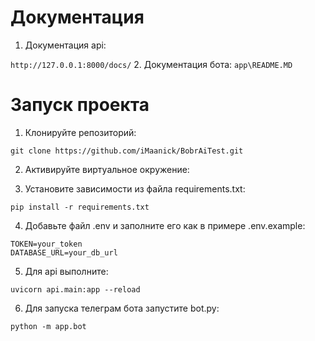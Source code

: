 # Документация
1. Документация api:


```http://127.0.0.1:8000/docs/```
2. Документация бота:
 ```app\README.MD```
# Запуск проекта

1. Клонируйте репозиторий:

```
git clone https://github.com/iMaanick/BobrAiTest.git
```

2. Активируйте виртуальное окружение:


3. Установите зависимости из файла requirements.txt:

```
pip install -r requirements.txt
```

4. Добавьте файл .env и заполните его как в примере .env.example:
```
TOKEN=your_token
DATABASE_URL=your_db_url
```
5. Для api выполните:

```
uvicorn api.main:app --reload
```

6. Для запуска телеграм бота запустите bot.py:
```
python -m app.bot
```



